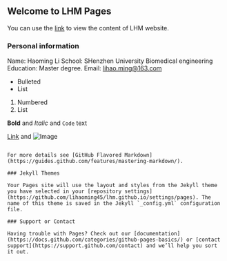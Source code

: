 ## Welcome to LHM Pages

You can use the [link](https://lihaoming45.github.io/lhm.github.io/) to view the content of LHM website.

### Personal information
Name: Haoming Li
School: SHenzhen University Biomedical engineering
Education: Master degree.
Email: lihao.ming@163.com



- Bulleted
- List

1. Numbered
2. List

**Bold** and _Italic_ and `Code` text

[Link](url) and ![Image](src)
```

For more details see [GitHub Flavored Markdown](https://guides.github.com/features/mastering-markdown/).

### Jekyll Themes

Your Pages site will use the layout and styles from the Jekyll theme you have selected in your [repository settings](https://github.com/lihaoming45/lhm.github.io/settings/pages). The name of this theme is saved in the Jekyll `_config.yml` configuration file.

### Support or Contact

Having trouble with Pages? Check out our [documentation](https://docs.github.com/categories/github-pages-basics/) or [contact support](https://support.github.com/contact) and we’ll help you sort it out.
